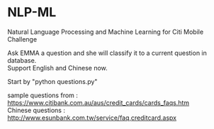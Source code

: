 # NLP-ML
Natural Language Processing and Machine Learning for Citi Mobile Challenge</br>

Ask EMMA a question and she will classify it to a current question in database.</br>
Support English and Chinese now.</br>

Start by "python questions.py"</br>

sample questions from : https://www.citibank.com.au/aus/credit_cards/cards_faqs.htm</br>
Chinese questions : http://www.esunbank.com.tw/service/faq,creditcard.aspx</br>

